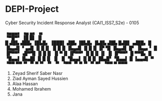 # DEPI-Project
Cyber Security Incident Response Analyst (CAI1_ISS7_S2e) - 0105

▗▄▄▄▖                    ▗▄ ▄▖          ▗▖                  
▝▀█▀▘                    ▐█ █▌          ▐▌                  
  █   ▟█▙  ▟██▖▐█▙█▖     ▐███▌ ▟█▙ ▐█▙█▖▐▙█▙  ▟█▙  █▟█▌▗▟██▖
  █  ▐▙▄▟▌ ▘▄▟▌▐▌█▐▌     ▐▌█▐▌▐▙▄▟▌▐▌█▐▌▐▛ ▜▌▐▙▄▟▌ █▘  ▐▙▄▖▘
  █  ▐▛▀▀▘▗█▀▜▌▐▌█▐▌     ▐▌▀▐▌▐▛▀▀▘▐▌█▐▌▐▌ ▐▌▐▛▀▀▘ █    ▀▀█▖
  █  ▝█▄▄▌▐▙▄█▌▐▌█▐▌     ▐▌ ▐▌▝█▄▄▌▐▌█▐▌▐█▄█▘▝█▄▄▌ █   ▐▄▄▟▌
  ▀   ▝▀▀  ▀▀▝▘▝▘▀▝▘     ▝▘ ▝▘ ▝▀▀ ▝▘▀▝▘▝▘▀▘  ▝▀▀  ▀    ▀▀▀ 


1. Zeyad Sherif Saber Nasr
2. Ziad Ayman Sayed Hussien 
3. Alaa Hassan
4. Mohamed Ibrahem
5. Jana
